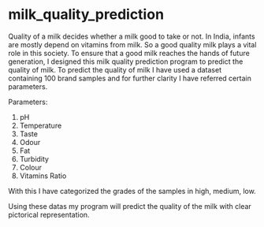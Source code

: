 # milk_quality_prediction
Quality of a milk decides whether a milk good to take or not. In India, infants are mostly depend on vitamins from milk. So a good quality milk plays a vital role in this society. To ensure that a good milk reaches the hands of future generation, I designed this milk quality prediction program to predict the quality of milk. 
To predict the quality of milk I have used a dataset containing 100 brand samples and for further clarity I have referred certain parameters.

Parameters:
1. pH
2. Temperature
3. Taste
4. Odour
5. Fat
6. Turbidity
7. Colour
8. Vitamins Ratio

With this I have categorized the grades of the samples in high, medium, low.

Using these datas my program will predict the quality of the milk with clear pictorical representation.
